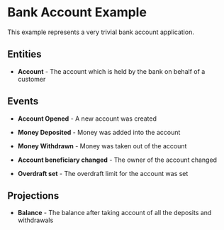 # Bank Account Example

This example represents a very trivial bank account application.

## Entities

* **Account** - The account which is held by the bank on behalf of a customer

## Events

* **Account Opened** - A new account was created

* **Money Deposited** - Money was added into the account

* **Money Withdrawn** - Money was taken out of the account

* **Account beneficiary changed** - The owner of the account changed

* **Overdraft set** - The overdraft limit for the account was set

## Projections

* **Balance** - The balance after taking account of all the deposits and withdrawals
